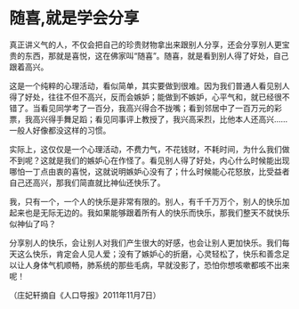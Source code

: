 # 随喜,就是学会分享

真正讲义气的人，不仅会把自己的珍贵财物拿出来跟别人分享，还会分享别人更宝贵的东西，那就是喜悦，这在佛家叫“随喜”。随喜，就是看到别人得了好处，自己跟着高兴。 

这是一个纯粹的心理活动，看似简单，其实要做到很难。因为我们普通人看见别人得了好处，往往不但不高兴，反而会嫉妒；能做到不嫉妒，心平气和，就已经很不错了。当看见同学考了一百分，我高兴得合不拢嘴；看到邻居中了一百万元的彩票，我高兴得手舞足蹈；看见同事评上教授了，我兴高采烈，比他本人还高兴……一般人好像都没这样的习惯。 

实际上，这仅仅是一个心理活动，不费力气，不花钱财，不耗时间，为什么我们做不到呢？这就是我们的嫉妒心在作怪了。看见别人得了好处，内心什么时候能出现哪怕一丁点由衷的喜悦，这就说明嫉妒心没有了；什么时候能心花怒放，比受益者自己还高兴，那我们简直就比神仙还快乐了。 

我，只有一个，一个人的快乐是非常有限的。别人，有千千万万个，别人的快乐加起来也是无际无边的。我如果能够跟着所有人的快乐而快乐，那我们整天不就快乐似神仙了吗？ 

分享别人的快乐，会让别人对我们产生很大的好感，也会让别人更加快乐。我们每天这么快乐，肯定会人见人爱；没有了嫉妒心的折磨，心灵轻松了，快乐和善念足以让人身体气机顺畅，肺系统的那些毛病，早就没影了，恐怕你想咳嗽都咳不出来呢！ 

（庄妃轩摘自《人口导报》2011年11月7日）